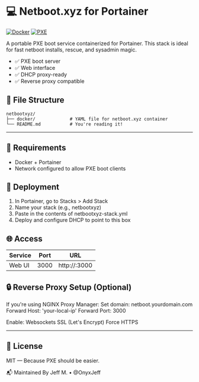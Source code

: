 # 💻 Netboot.xyz for Portainer

[![Docker](https://img.shields.io/badge/Docker-Netboot-blue?logo=docker)](https://hub.docker.com/r/linuxserver/netbootxyz)
[![PXE](https://img.shields.io/badge/PXE-Booting-lightgrey)](https://netboot.xyz/)

A portable PXE boot service containerized for Portainer. This stack is ideal for fast netboot installs, rescue, and sysadmin magic.

- ✅ PXE boot server
- ✅ Web interface
- ✅ DHCP proxy-ready
- ✅ Reverse proxy compatible

## 📁 File Structure
```text
netbootxyz/
├── docker/             # YAML file for netboot.xyz container
└── README.md           # You're reading it!
```
---

## 🔧 Requirements
- Docker + Portainer
- Network configured to allow PXE boot clients

## 🚀 Deployment
1. In Portainer, go to Stacks > Add Stack
2. Name your stack (e.g., netbootxyz)
3. Paste in the contents of netbootxyz-stack.yml
4. Deploy and configure DHCP to point to this box

## 🌐 Access
| Service | Port | URL |
|---------|------|-----|
| Web UI  | 3000 | http://<your-ip>:3000 |

## 🔒 Reverse Proxy Setup (Optional)
If you're using NGINX Proxy Manager:
    Set domain: netboot.yourdomain.com
    Forward Host: 'your-local-ip'
    Forward Port: 3000

Enable:
    Websockets
    SSL (Let's Encrypt)
    Force HTTPS

---

## 📜 License
MIT — Because PXE should be easier.

📬 Maintained By
Jeff M. • @OnyxJeff
